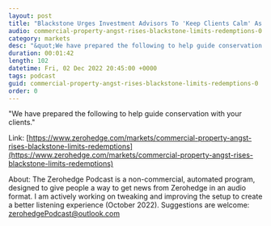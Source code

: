 ```yaml
---
layout: post
title: "Blackstone Urges Investment Advisors To 'Keep Clients Calm' As It Limits Redemptions Of Commercial REIT"
audio: commercial-property-angst-rises-blackstone-limits-redemptions-0
category: markets
desc: "&quot;We have prepared the following to help guide conservation with your clients.&quot; "
duration: 00:01:42
length: 102
datetime: Fri, 02 Dec 2022 20:45:00 +0000
tags: podcast
guid: commercial-property-angst-rises-blackstone-limits-redemptions-0
order: 0
---
```

&quot;We have prepared the following to help guide conservation with your clients.&quot; 

Link: [https://www.zerohedge.com/markets/commercial-property-angst-rises-blackstone-limits-redemptions](https://www.zerohedge.com/markets/commercial-property-angst-rises-blackstone-limits-redemptions)

About: The Zerohedge Podcast is a non-commercial, automated program, designed to give people a way to get news from Zerohedge in an audio format.  I am actively working on tweaking and improving the setup to create a better listening experience (October 2022).  Suggestions are welcome: [zerohedgePodcast@outlook.com](mailto:zerohedgePodcast@outlook.com)